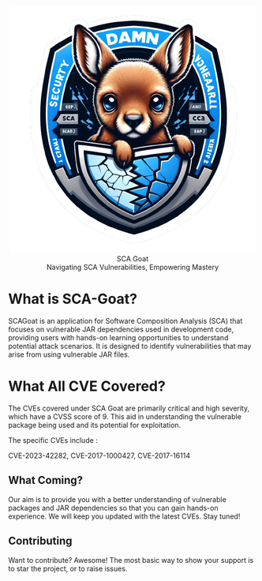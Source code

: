 <p align="center">
    <img src="/static/images/logo.png" alt="SCA Goat">
     <br>SCA Goat<br> Navigating SCA Vulnerabilities, Empowering Mastery<br> <p align="center">
</p>
</p>


<h1>What is SCA-Goat?</h1>

SCAGoat is an application for Software Composition Analysis (SCA) that focuses on vulnerable JAR dependencies used in development code, providing users with hands-on learning opportunities to understand potential attack scenarios. It is designed to identify vulnerabilities that may arise from using vulnerable JAR files.



<h1></b>What All CVE Covered?</h1>

The CVEs covered under SCA Goat are primarily critical and high severity, which have a CVSS score of 9. This aid in understanding the vulnerable package being used and its potential for exploitation. 

The specific CVEs include :

CVE-2023-42282, 
CVE-2017-1000427, 
 CVE-2017-16114




<h2>What Coming?</h2> 

Our aim is to provide you with a better understanding of vulnerable packages and JAR dependencies so that you can gain hands-on experience. We will keep you updated with the latest CVEs. Stay tuned!

<h2>Contributing</h2>

Want to contribute? Awesome! The most basic way to show your support is to star the project, or to raise issues.

